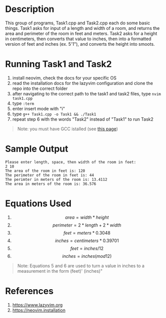 # Description
This group of programs, Task1.cpp and Task2.cpp each do some basic things. Task1 asks for input of a length and width of a room, and returns the area and perimeter of the room in feet and meters. Task2 asks for a height in centimeters, then converts that value to inches, then into a formatted version of feet and inches (ex. 5'1"), and converts the height into smoots. 


# Running Task1 and Task2 
1. install neovim, check the docs for your specific OS
2. read the installation docs for the lazyvim configuration and clone the repo into the correct folder
3. after navigating to the correct path to the task1 and task2 files, type `nvim task1.cpp`
4. type `:term`
5. enter insert mode with "i"
6. type `g++ Task1.cpp -o Task1 && ./Task1`
7. repeat step 6 with the words "Task2" instead of "Task1" to run Task2

> Note: you must have GCC istalled (see [this page](https://newhorizons.instructure.com/courses/1654/pages/installing-c++?module_item_id=143985))

# Sample Output
```
Please enter length, space, then width of the room in feet:
2 10
The area of the room in feet is: 120
The perimeter of the room in feet is: 44
The perimter in meters of the room is: 13.4112
The area in meters of the room is: 36.576 
```
# Equations Used
1. $$ area = width * height $$
2. $$ perimeter = 2*length + 2* width $$
3. $$ feet = meters  * 0.3048 $$
4. $$ inches = centimeters * 0.39701 $$
5. $$ feet = inches / 12 $$
6. $$ inches = inches(mod 12) $$ 

> Note: Equations 5 and 6 are used to turn a value in inches to a measurement in the form (feet)' (inches)"


# References
1. https://www.lazyvim.org
2. https://neovim.installation


